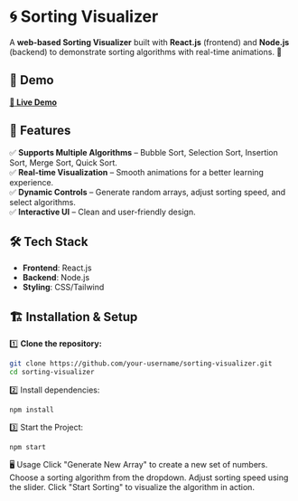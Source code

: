 # 🌀 Sorting Visualizer  

A **web-based Sorting Visualizer** built with **React.js** (frontend) and **Node.js** (backend) to demonstrate sorting algorithms with real-time animations. 🚀  

## 🎥 Demo  
[**🔗 Live Demo**](https://sorting-visualizer-omega-two.vercel.app/) 

## 🚀 Features  
✅ **Supports Multiple Algorithms** – Bubble Sort, Selection Sort, Insertion Sort, Merge Sort, Quick Sort.  
✅ **Real-time Visualization** – Smooth animations for a better learning experience.  
✅ **Dynamic Controls** – Generate random arrays, adjust sorting speed, and select algorithms.  
✅ **Interactive UI** – Clean and user-friendly design.  

## 🛠️ Tech Stack  
- **Frontend**: React.js  
- **Backend**: Node.js  
- **Styling**: CSS/Tailwind  

## 🏗️ Installation & Setup  

1️⃣ **Clone the repository:**  
```bash
git clone https://github.com/your-username/sorting-visualizer.git
cd sorting-visualizer
```
2️⃣ Install dependencies:
```
npm install
```
3️⃣ Start the Project:
```
npm start
```
🖥️ Usage
Click "Generate New Array" to create a new set of numbers.
Choose a sorting algorithm from the dropdown.
Adjust sorting speed using the slider.
Click "Start Sorting" to visualize the algorithm in action.
